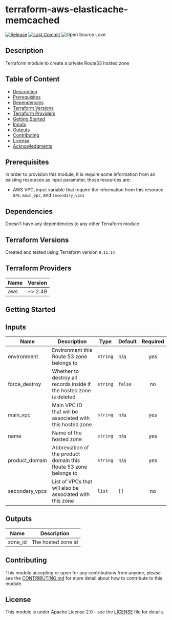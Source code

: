 # terraform-aws-elasticache-memcached

[![Release](https://img.shields.io/github/release/traveloka/terraform-aws-elasticache-memcached.svg)](https://github.com/traveloka/terraform-aws-elasticache-memcached/releases)
[![Last Commit](https://img.shields.io/github/last-commit/traveloka/terraform-aws-elasticache-memcached.svg)](https://github.com/traveloka/terraform-aws-elasticache-memcached/commits/master)
![Open Source Love](https://badges.frapsoft.com/os/v1/open-source.png?v=103)

## Description

Terraform module to create a private Route53 hosted zone

## Table of Content

- [Description](#Description)
- [Prerequisites](#Prerequisites)
- [Dependencies](#Dependencies)
- [Terraform Versions](#Terraform%20Versions)
- [Terraform Providers](#Terraform%20Providers)
- [Getting Started](#Getting_Started)
- [Inputs](#Inputs)
- [Outputs](#Outputs)
- [Contributing](#Contributing)
- [License](#License)
- [Acknowledgments](#Acknowledgments)

## Prerequisites

In order to provision this module, it is require some information from an existing resources as input parameter, those resources are:

- AWS VPC, input variable that require the information from this resource are, `main_vpc`, and `secondary_vpcs` 

## Dependencies

Doesn't have any dependencies to any other Terraform module

## Terraform Versions

Created and tested using Terraform version `0.11.14`

## Terraform Providers

| Name | Version |
| ---- | ------- |
| aws  | ~> 2.49 |

## Getting Started

<!-- BEGINNING OF PRE-COMMIT-TERRAFORM DOCS HOOK -->
## Inputs

| Name | Description | Type | Default | Required |
|------|-------------|------|---------|:-----:|
| environment | Environment this Route 53 zone belongs to | `string` | n/a | yes |
| force\_destroy | Whether to destroy all records inside if the hosted zone is deleted | `string` | `false` | no |
| main\_vpc | Main VPC ID that will be associated with this hosted zone | `string` | n/a | yes |
| name | Name of the hosted zone | `string` | n/a | yes |
| product\_domain | Abbreviation of the product domain this Route 53 zone belongs to | `string` | n/a | yes |
| secondary\_vpcs | List of VPCs that will also be associated with this zone | `list` | `[]` | no |

## Outputs

| Name | Description |
|------|-------------|
| zone\_id | The hosted zone id |

<!-- END OF PRE-COMMIT-TERRAFORM DOCS HOOK -->

## Contributing

This module accepting or open for any contributions from anyone, please see the [CONTRIBUTING.md](https://github.com/traveloka/terraform-aws-elasticache-memcached/blob/master/CONTRIBUTING.md) for more detail about how to contribute to this module.

## License

This module is under Apache License 2.0 - see the [LICENSE](https://github.com/traveloka/terraform-aws-elasticache-memcached/blob/master/LICENSE) file for details.